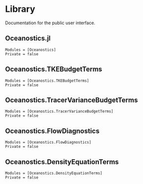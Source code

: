 # Library

Documentation for the public user interface.

## Oceanostics.jl

```@autodocs
Modules = [Oceanostics]
Private = false
```


## Oceanostics.TKEBudgetTerms

```@autodocs
Modules = [Oceanostics.TKEBudgetTerms]
Private = false
```

## Oceanostics.TracerVarianceBudgetTerms

```@autodocs
Modules = [Oceanostics.TracerVarianceBudgetTerms]
Private = false
```

## Oceanostics.FlowDiagnostics

```@autodocs
Modules = [Oceanostics.FlowDiagnostics]
Private = false
```

## Oceanostics.DensityEquationTerms

```@autodocs
Modules = [Oceanostics.DensityEquationTerms]
Private = false
```
